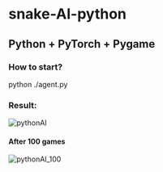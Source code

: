 # snake-AI-python



## Python + PyTorch + Pygame


### How to start?

python ./agent.py


### Result:

![pythonAI](https://github.com/ZTKpro/snake-AI-python/assets/48288156/b10429a3-4ec9-48c7-90b5-6ae11934a3c8)

#### After 100 games

![pythonAI_100](https://github.com/ZTKpro/snake-AI-python/assets/48288156/44bbcf9f-6800-4f35-976d-c2ceb9908dd2)
